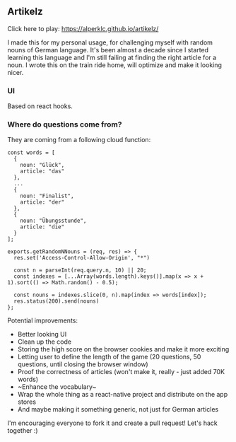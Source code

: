 ## Artikelz

Click here to play: https://alperklc.github.io/artikelz/

I made this for my personal usage, for challenging myself with random nouns of German language. It's been almost a decade since I started learning this language and I'm still failing at finding the right article for a noun. I wrote this on the train ride home, will optimize and make it looking nicer.

### UI 
Based on react hooks.

### Where do questions come from? 
They are coming from a following cloud function:

```
const words = [
  {
    noun: "Glück",
    article: "das"
  },
  ...
  {
    noun: "Finalist",
    article: "der"
  },
  {
    noun: "Übungsstunde",
    article: "die"
  }
];

exports.getRandomNNouns = (req, res) => {
  res.set('Access-Control-Allow-Origin', "*")

  const n = parseInt(req.query.n, 10) || 20;  
  const indexes = [...Array(words.length).keys()].map(x => x + 1).sort(() => Math.random() - 0.5);
  
  const nouns = indexes.slice(0, n).map(index => words[index]);
  res.status(200).send(nouns)
}; 
```

Potential improvements:
- Better looking UI
- Clean up the code 
- Storing the high score on the browser cookies and make it more exciting
- Letting user to define the length of the game (20 questions, 50 questions, until closing the browser window)
- Proof the correctness of articles (won't make it, really - just added 70K words)
- ~Enhance the vocabulary~
- Wrap the whole thing as a react-native project and distribute on the app stores
- And maybe making it something generic, not just for German articles


I'm encouraging everyone to fork it and create a pull request! Let's hack together :)

